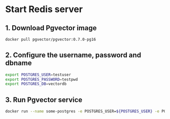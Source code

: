 # Start Redis server

## 1. Download Pgvector image

```bash
docker pull pgvector/pgvector:0.7.0-pg16
```

## 2. Configure the username, password and dbname

```bash
export POSTGRES_USER=testuser
export POSTGRES_PASSWORD=testpwd
export POSTGRES_DB=vectordb
```

## 3. Run Pgvector service

```bash
docker run --name some-postgres -e POSTGRES_USER=${POSTGRES_USER} -e POSTGRES_HOST_AUTH_METHOD=trust -e POSTGRES_DB=${POSTGRES_DB} -e POSTGRES_PASSWORD=${POSTGRES_PASSWORD} -d -v ./init.sql:/docker-entrypoint-initdb.d/init.sql pgvector/pgvector:0.7.0-pg16
```
